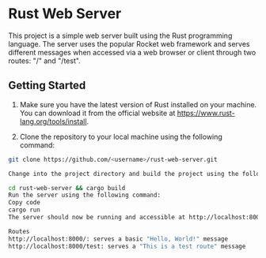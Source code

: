 # Rust Web Server

This project is a simple web server built using the Rust programming language. The server uses the popular Rocket web framework and serves different messages when accessed via a web browser or client through two routes: "/" and "/test".

## Getting Started

1. Make sure you have the latest version of Rust installed on your machine. You can download it from the official website at https://www.rust-lang.org/tools/install.

2. Clone the repository to your local machine using the following command:
```bash
git clone https://github.com/<username>/rust-web-server.git

Change into the project directory and build the project using the following command:

cd rust-web-server && cargo build
Run the server using the following command:
Copy code
cargo run
The server should now be running and accessible at http://localhost:8000.

Routes
http://localhost:8000/: serves a basic "Hello, World!" message
http://localhost:8000/test: serves a "This is a test route" message
